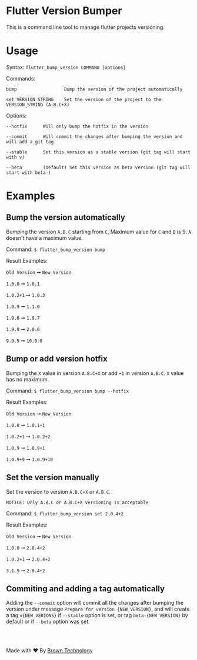 # Flutter Version Bumper
This is a command line tool to manage flutter projects versioning.

# Usage
Syntax: `flutter_bump_version COMMAND [options]`

Commands:

    bump                  Bump the version of the project automatically
    
    set VERSION_STRING    Set the version of the project to the VERSION_STRING (A.B.C+X)
    
Options:

    --hotfix      Will only bump the hotfix in the version
    
    --commit      Will commit the changes after bumping the version and will add a git tag
    
    --stable      Set this version as a stable version (git tag will start with v)
    
    --beta        (Default) Set this version as beta version (git tag will start with beta-)
    

# Examples

## Bump the version automatically
Bumping the version `A.B.C` starting from `C`, Maximum value for `C` and `B` is 9. `A` doesn't have a maximum value.

Command: ```$ flutter_bump_version bump```

Result Examples:

  `Old Version` ➞    `New Version`
  
  `1.0.0`       ➞   `1.0.1`
  
  `1.0.2+1`     ➞   `1.0.3`
  
  `1.0.9`       ➞   `1.1.0`
  
  `1.9.6`       ➞   `1.9.7`
  
  `1.9.9`       ➞   `2.0.0`
  
  `9.9.9`       ➞   `10.0.0`
  
## Bump or add version hotfix
Bumping the `X` value in version `A.B.C+X` or add `+1` in version `A.B.C`. `X` value has no maximum.

Command: ```$ flutter_bump_version bump --hotfix```

Result Examples:

  `Old Version` ➞    `New Version`
  
  `1.0.0`       ➞   `1.0.1+1`
  
  `1.0.2+1`     ➞   `1.0.2+2`
  
  `1.0.9`       ➞   `1.0.9+1`
  
  `1.0.9+9`     ➞   `1.0.9+10`
  
  
## Set the version manually
Set the version to version `A.B.C+X` or `A.B.C`.

`NOTICE: Only A.B.C or A.B.C+X versioning is acceptable`

Command: ```$ flutter_bump_version set 2.0.4+2```

Result Examples:

  `Old Version` ➞    `New Version`
  
  `1.0.0`       ➞   `2.0.4+2`
  
  `1.0.2+1`     ➞   `2.0.4+2`
  
  `3.1.9`       ➞   `2.0.4+2`
  

## Commiting and adding a tag automatically
Adding the `--commit` option will commit all the changes after bumping the version under message `Prepare for version {NEW_VERSION}`, and will create a tag `v{NEW_VERIONS}` if `--stable` option is set, or tag `beta-{NEW_VERSION}` by default or if `--beta` option was set.

<br/>
<br/>

Made with ❤️ By [Brown Technology](https://www.brown-technology.com)
